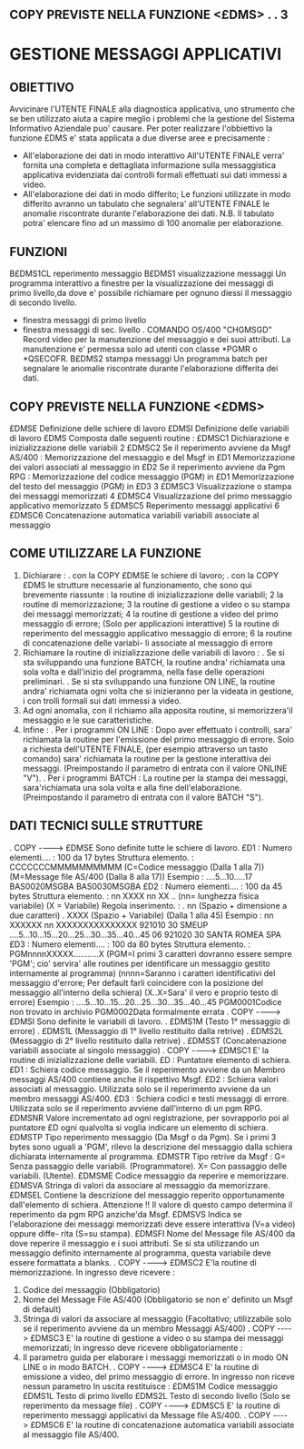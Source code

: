 ## COPY PREVISTE NELLA FUNZIONE <£DMS>    . .   3
# GESTIONE MESSAGGI APPLICATIVI
## OBIETTIVO
Avvicinare l'UTENTE FINALE alla diagnostica applicativa, uno strumento che se ben utilizzato aiuta a capire meglio i
problemi che la gestione del Sistema Informativo Aziendale puo' causare.
Per poter realizzare l'obbiettivo la funzione £DMS e' stata applicata a due diverse aree e precisamente : 
-    All'elaborazione dei dati in modo interattivo
All'UTENTE FINALE verra' fornita una completa e dettagliata informazione sulla messaggistica applicativa evidenziata
dai controlli formali effettuati sui dati immessi a video.
-    All'elaborazione dei dati in modo differito;
Le funzioni utilizzate in modo differito avranno un tabulato che segnalera' all'UTENTE
FINALE le anomalie riscontrate durante l'elaborazione dei dati.
N.B. Il tabulato potra' elencare fino ad un massimo di 100 anomalie per elaborazione.
## FUNZIONI
B£DMS1CL  reperimento messaggio
B£DMS1    visualizzazione messaggi
Un programma interattivo a finestre per la visualizzazione dei messaggi di primo livello,da dove e' possibile
richiamare per ognuno diessi il messaggio di secondo livello.
- finestra messaggi di primo livello
- finestra messaggi di sec. livello
. COMANDO OS/400 "CHGMSGD"
Record video per la manutenzione del messaggio e dei suoi attributi. La manutenzione e' permessa solo ad utenti con
classe *PGMR o *QSECOFR.
B£DMS2    stampa messaggi
Un programma batch per segnalare le anomalie riscontrate durante l'elaborazione differita dei dati.
## COPY PREVISTE NELLA FUNZIONE <£DMS>
£DMSE     Definizione delle schiere di lavoro
£DMSI     Definizione delle variabili di lavoro
£DMS      Composta dalle seguenti routine : 
£DMSC1
Dichiarazione e inizializzazione delle variabili
2 £DMSC2
Se il reperimento avviene da Msgf AS/400 : 
Memorizzazione del messaggio e del Msgf in £D1
Memorizzazione dei valori associati al messaggio in £D2
Se il reperimento avviene da Pgm RPG : 
Memorizzazione del codice messaggio (PGM) in £D1
Memorizzazione del testo del messaggio (PGM) in £D3
3 £DMSC3
Visualizzazione o stampa dei messaggi memorizzati
4 £DMSC4
Visualizzazione del primo messaggio applicativo  memorizzato
5 £DMSC5
Reperimento messaggi applicativi 6 £DMSC6
Concatenazione automatica variabili variabili associate al messaggio
## COME UTILIZZARE LA FUNZIONE
1) Dichiarare : 
. con la COPY £DMSE  le schiere di lavoro;
. con la COPY £DMS le strutture necessarie al funzionamento, che sono qui brevemente riassunte : 
la routine di inizializzazione delle
variabili;
2 la routine di memorizzazione; 3 la routine di gestione a video o su stampa dei messaggi memorizzati;
4 la routine di gestione a video del primo messaggio di errore;
(Solo per applicazioni interattive) 5 la routine di reperimento del messaggio applicativo messaggio di errore; 6 la
routine di concatenazione delle variabi- li associate al messaggio di errore
2) Richiamare la routine di inizializzazione delle variabili di lavoro : 
. Se si sta sviluppando una funzione BATCH, la routine andra' richiamata una sola volta e dall'inizio del programma,
nella fase delle operazioni preliminari.
. Se si sta sviluppando una funzione ON LINE, la routine andra' richiamata ogni volta che si inizieranno per la
videata in gestione, i con trolli formali sui dati immessi a video.
3) Ad ogni anomalia, con il richiamo alla apposita routine, si memorizzera'il messaggio e le sue caratteristiche.
4) Infine : 
. Per i programmi ON LINE : 
Dopo aver effettuato i controlli, sara' richiamata la routine per l'emissione del primo messaggio di errore.
Solo a richiesta dell'UTENTE FINALE, (per esempio attraverso un tasto comando) sara' richiamata la routine per la
gestione interattiva dei messaggi.
(Preimpostando il parametro di entrata con il valore ONLINE "V").
. Per i programmi BATCH : 
La routine per la stampa dei messaggi, sara'richiamata una sola volta e alla fine dell'elaborazione.
(Preimpostando il parametro di entrata con il valore BATCH "S").
## DATI TECNICI SULLE STRUTTURE
. COPY ----> £DMSE
Sono definite tutte le schiere di lavoro.
£D1 : 
Numero elementi.... :  100 da 17 bytes
Struttura elemento. :  CCCCCCCMMMMMMMMMM (C=Codice messaggio    (Dalla 1 alla 7)) (M=Message file AS/400 (Dalla 8 alla
17))
Esempio : 
....5...10.....17
BAS0020MSGBA
BAS0030MSGBA
£D2 : 
Numero elementi.... :  100 da 45 bytes
Struttura elemento. :   nn XXXX nn XX ..
(nn= lunghezza fisica variabile) (X = Variabile)
Regola inserimento. : 
. nn
(Spazio + dimensione a due caratteri)
. XXXX
(Spazio + Variabile)
(Dalla 1 alla 45)
Esempio : 
nn XXXXXX nn XXXXXXXXXXXXXXX
921010 30 SMEUP
....5...10...15...20...25...30...35...40...45
06 921020 30 SANTA ROMEA SPA
£D3 : 
Numero elementi.... :  100 da 80 bytes
Struttura elemento. :  PGMnnnnXXXXX...........X (PGM=I primi 3 caratteri dovranno essere sempre 'PGM'; cio' servira'
alle routines per identificare un messaggio gestito internamente al programma)
(nnnn=Saranno i caratteri identificativi del messaggio d'errore; Per default farli coincidere con la posizione del
messaggio all'interno della schiera)
(X..X=Sara' il vero e proprio testo di errore)
Esempio : 
....5...10...15...20...25...30...35...40...45
PGM0001Codice non trovato in archivio
PGM0002Data formalmente errata
. COPY ----> £DMSI
Sono definite le variabili di lavoro.
.    £DMS1M
(Testo 1° messaggio di errore)
.    £DMS1L
(Messaggio di 1° livello restituito dalla retrive)
.    £DMS2L
(Messaggio di 2° livello restituito dalla retrive)
.    £DMSST
(Concatenazione variabili associate al singolo messaggio)
. COPY ----> £DMSC1
E' la routine di inizializzazione delle variabili.
£D : 
Puntatore elemento di schiera.
£D1 : 
Schiera codice messaggio. Se il reperimento avviene da un Membro messaggi AS/400 contiene anche il rispettivo Msgf.
£D2 : 
Schiera valori associati al messaggio.
Utilizzata solo se il reperimento avviene da un membro messaggi AS/400.
£D3 : 
Schiera codici e testi messaggi di errore.
Utilizzata solo se il reperimento avviene dall'interno di un pgm RPG.
£DMSNR
Valore incrementato ad ogni registrazione, per sovrapporlo poi al puntatore £D ogni qualvolta si voglia indicare un
elemento di schiera.
£DMSTP
Tipo reperimento messaggio (Da Msgf o da Pgm).
Se i primi 3 bytes sono uguali a 'PGM', rilevo la descrizione del messaggio dalla schiera dichiarata internamente al
programma.
£DMSTR
Tipo retrive da Msgf : 
G= Senza passaggio delle variabili.
(Programmatore).
X= Con passaggio delle variabili.
(Utente).
£DMSME
Codice messaggio da reperire e memorizzare.
£DMSVA
Stringa di valori da associare al messaggio da memorizzare.
£DMSEL
Contiene la descrizione del messaggio reperito opportunamente dall'elemento di schiera.
Attenzione !!
Il valore di questo campo determina il reperimento da pgm RPG anziche'da Msgf.
£DMSVS
Indica se l'elaborazione dei messaggi memorizzati deve essere interattiva (V=a video) oppure diffe- rita (S=su
stampa).
£DMSFI
Nome del Message file AS/400 da dove reperire il messaggio e i suoi attributi.
Se si sta utilizzando un messaggio definito internamente al programma, questa variabile deve essere formattata a
blanks.
. COPY ----> £DMSC2
E'la routine di memorizzazione.
In ingresso deve ricevere : 
1) Codice del messaggio (Obbligatorio)
2) Nome del Message File AS/400 (Obbligatorio se non e' definito un Msgf di default)
3) Stringa di valori da associare al messaggio (Facoltativo; utilizzabile solo se il reperimento avviene da un membro
Messaggi
AS/400)
. COPY ----> £DMSC3
E' la routine di gestione a video o su stampa dei messaggi memorizzati;
In ingresso deve ricevere obbligatoriamente : 
1) Il parametro guida per elaborare i messaggi memorizzati o in modo ON LINE o in modo BATCH.
. COPY ----> £DMSC4
E' la routine di emissione a video, del primo messaggio di errore.
In ingresso non riceve nessun parametro
In uscita restituisce : 
£DMS1M
Codice messaggio
£DMS1L
Testo di primo livello
£DMS2L
Testo di secondo livello
(Solo se reperimento da message file)
. COPY ----> £DMSC5
E' la routine di reperimento messaggi applicativi da Message file AS/400.
. COPY ----> £DMSC6
E' la routine di concatenazione automatica variabili associate al messaggio file AS/400.
